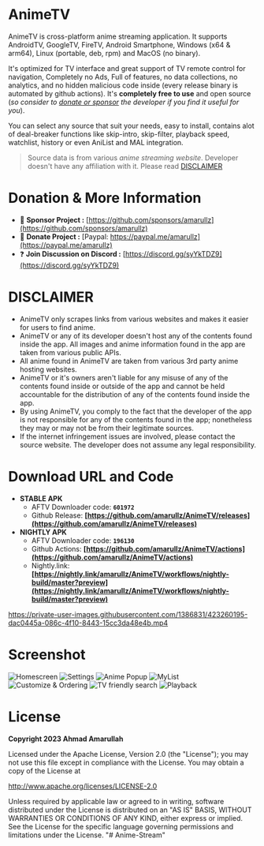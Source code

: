 # AnimeTV

AnimeTV is cross-platform anime streaming application. It supports AndroidTV, GoogleTV, FireTV, Android Smartphone, Windows (x64 & arm64), Linux (portable, deb, rpm) and MacOS (no binary).

It's optimized for TV interface and great support of TV remote control for navigation, Completely no Ads, Full of features, no data collections, no analytics, and no hidden malicious code inside (every release binary is automated by github actions). It's **completely free to use** and open source (*so consider to [donate or sponsor](#donation--more-information) the developer if you find it useful for you*).

You can select any source that suit your needs, easy to install, contains alot of deal-breaker functions like skip-intro, skip-filter, playback speed, watchlist, history or even AniList and MAL integration.

> Source data is from various *anime streaming website*. Developer doesn't have any affiliation with it. Please read [DISCLAIMER](#DISCLAIMER)

# Donation & More Information
- 💖 **Sponsor Project :** [https://github.com/sponsors/amarullz](https://github.com/sponsors/amarullz)
- 💝 **Donate Project :** [Paypal: https://paypal.me/amarullz](https://paypal.me/amarullz)
- ❓ **Join Discussion on Discord :**  [https://discord.gg/syYkTDZ9](https://discord.gg/syYkTDZ9)

# DISCLAIMER
* AnimeTV only scrapes links from various websites and makes it easier for users to find anime.
* AnimeTV or any of its developer doesn't host any of the contents found inside the app. All images and anime information found in the app are taken from various public APIs.
* All anime found in AnimeTV are taken from various 3rd party anime hosting websites.
* AnimeTV or it's owners aren't liable for any misuse of any of the contents found inside or outside of the app and cannot be held accountable for the distribution of any of the contents found inside the app.
* By using AnimeTV, you comply to the fact that the developer of the app is not responsible for any of the contents found in the app; nonetheless they may or may not be from their legitimate sources.
* If the internet infringement issues are involved, please contact the source website. The developer does not assume any legal responsibility.

# Download URL and Code
- **STABLE APK**
  - AFTV Downloader code: **`601972`**
  - Github Release: **[https://github.com/amarullz/AnimeTV/releases](https://github.com/amarullz/AnimeTV/releases)**
- **NIGHTLY APK**
  - AFTV Downloader code: **`196130`**
  - Github Actions: **[https://github.com/amarullz/AnimeTV/actions](https://github.com/amarullz/AnimeTV/actions)**
  - Nightly.link: **[https://nightly.link/amarullz/AnimeTV/workflows/nightly-build/master?preview](https://nightly.link/amarullz/AnimeTV/workflows/nightly-build/master?preview)**

https://private-user-images.githubusercontent.com/1386831/423260195-dac0445a-086c-4f10-8443-15cc3da48e4b.mp4



# Screenshot
![Homescreen](https://github.com/amarullz/AnimeTV/assets/1386831/d05c7e5d-8abc-4fed-9183-0c58aa815c44)
![Settings](https://github.com/amarullz/AnimeTV/assets/1386831/68686765-a7eb-4fe8-bc69-f69996053a5d)
![Anime Popup](https://github.com/amarullz/AnimeTV/assets/1386831/c8854596-1984-4c54-993d-d358d9943e7d)
![MyList](https://github.com/amarullz/AnimeTV/assets/1386831/9d8a9e51-c3a0-43c0-a487-c9fb36949c43)
![Customize & Ordering](https://github.com/amarullz/AnimeTV/assets/1386831/b1c86f23-5ca3-4008-95f6-c3107e062f07)
![TV friendly search](https://github.com/amarullz/AnimeTV/assets/1386831/59e722d8-f695-4245-8783-1d1675906c98)
![Playback](https://github.com/amarullz/AnimeTV/assets/1386831/ff1c0363-746d-4216-831b-cf60f4dce243)


# License
**Copyright 2023 Ahmad Amarullah**

Licensed under the Apache License, Version 2.0 (the "License");
you may not use this file except in compliance with the License.
You may obtain a copy of the License at

http://www.apache.org/licenses/LICENSE-2.0

Unless required by applicable law or agreed to in writing, software
distributed under the License is distributed on an "AS IS" BASIS,
WITHOUT WARRANTIES OR CONDITIONS OF ANY KIND, either express or implied.
See the License for the specific language governing permissions and
limitations under the License.
"# Anime-Stream" 
